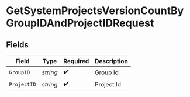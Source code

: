 # GetSystemProjectsVersionCountByGroupIDAndProjectIDRequest


## Fields

| Field              | Type               | Required           | Description        |
| ------------------ | ------------------ | ------------------ | ------------------ |
| `GroupID`          | *string*           | :heavy_check_mark: | Group Id           |
| `ProjectID`        | *string*           | :heavy_check_mark: | Project Id         |